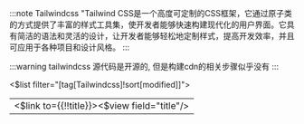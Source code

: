 :::note Tailwindcss
"Tailwind CSS是一个高度可定制的CSS框架，它通过原子类的方式提供了丰富的样式工具集，使开发者能够快速构建现代化的用户界面。它具有简洁的语法和灵活的设计，让开发者能够轻松地定制样式，提高开发效率，并且可应用于各种项目和设计风格。
:::

:::warning
tailwindcss 源代码是开源的, 但是构建cdn的相关步骤似乎没有
:::

<table class="">
<$list filter="[tag[Tailwindcss]!sort[modified]]">
<tr>
<td class="p-[4px] bg-neutral-200 capitalize "> <$link to={{!!title}}><$view field="title"/></$link>
</td>
</tr>
</$list>
</table>